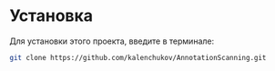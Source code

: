 # Установка
Для установки этого проекта, введите в терминале:
```bash
git clone https://github.com/kalenchukov/AnnotationScanning.git
```
